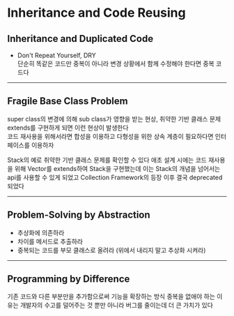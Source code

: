 # Inheritance and Code Reusing

## Inheritance and Duplicated Code
- Don't Repeat Yourself, DRY <br>
단순히 똑같은 코드만 중복이 아니라 변경 상황에서 함께 수정해야 한다면 중복 코드다

<hr>

## Fragile Base Class Problem
super class의 변경에 의해 sub class가 영향을 받는 현상, 취약한 기반 클래스 문제 extends를 구현하게 되면 이런 현상이 발생한다 <br>
코드 재사용을 위해서라면 합성을 이용하고 다형성을 위한 상속 계층이 필요하다면 인터페이스를 이용하자

Stack의 예로 취약한 기반 클래스 문제를 확인할 수 있다 애초 설계 시에는 코드 재사용을 위해 Vector를 extends하여 Stack을 구현했는데 이는 Stack의 개념을 넘어서는 api를 사용할 수 있게 되었고 Collection Framework의 등장 이후 결국 deprecated 되었다 

<hr>

## Problem-Solving by Abstraction
- 추상화에 의존하라
- 차이를 메서드로 추출하라
- 중복되는 코드를 부모 클래스로 올려라 (위에서 내리지 말고 추상화 시켜라)

<hr>

## Programming by Difference
기존 코드와 다른 부분만을 추가함으로써 기능을 확장하는 방식
중복을 없애야 하는 이유는 개발자의 수고를 덜어주는 것 뿐만 아니라 버그를 줄이는데 더 큰 가치가 있다
